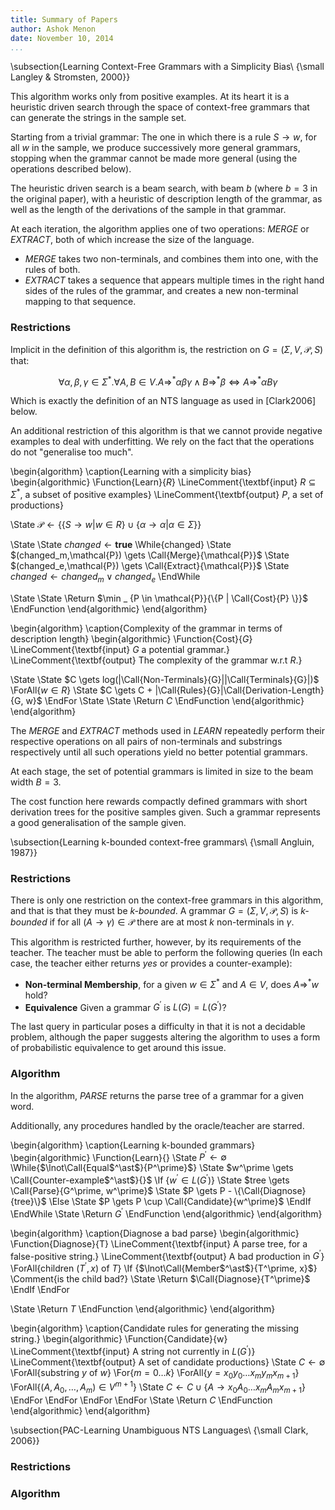 ```yaml
---
title: Summary of Papers
author: Ashok Menon
date: November 10, 2014
...
```


\subsection{Learning Context-Free Grammars with a Simplicity Bias\\
  {\small Langley \& Stromsten, 2000}}

This algorithm works only from positive examples. At its heart it is a
heuristic driven search through the space of context-free grammars that
can generate the strings in the sample set.

Starting from a trivial grammar: The one in which there is a rule
$S \rightarrow w$, for all $w$ in the sample, we produce successively more
general grammars, stopping when the grammar cannot be made more general (using
the operations described below).

The heuristic driven search is a beam search, with beam $b$ (where $b = 3$ in
the original paper), with a heuristic of description length of the
grammar, as well as the length of the derivations of the sample in that
grammar.

At each iteration, the algorithm applies one of two operations: _MERGE_ or
_EXTRACT_, both of which increase the size of the language.

 * _MERGE_ takes two non-terminals, and combines them into one, with the rules
   of both.
 * _EXTRACT_ takes a sequence that appears multiple times in the right hand
   sides of the rules of the grammar, and creates a new non-terminal mapping
   to that sequence.

### Restrictions

Implicit in the definition of this algorithm is, the restriction on
$G = (\Sigma,V,\mathcal{P},S)$ that:

$$
\forall \alpha, \beta, \gamma \in \Sigma^*.
\forall A, B \in V.
  A \Rightarrow^* \alpha\beta\gamma
  \land B \Rightarrow^* \beta
  \Leftrightarrow A \Rightarrow^* \alpha B \gamma
$$

Which is exactly the definition of an NTS language as used in [Clark2006] below.

An additional restriction of this algorithm is that we cannot provide negative
examples to deal with underfitting. We rely on the fact that the operations do
not "generalise too much".

\begin{algorithm}
\caption{Learning with a simplicity bias}
\begin{algorithmic}
\Function{Learn}{$R$}
  \LineComment{\textbf{input} $R \subseteq \Sigma^{ * }$, a subset of positive examples}
  \LineComment{\textbf{output} $P$, a set of productions}

  \State $\mathcal{P} \gets
            \{\{S \rightarrow w | w \in R\} \cup
            \{\alpha \rightarrow \alpha | \alpha \in \Sigma\}\}$

  \State
  \State $changed \gets \mathbf{true}$
  \While{changed}
    \State $(changed_m,\mathcal{P}) \gets \Call{Merge}{\mathcal{P}}$
    \State $(changed_e,\mathcal{P}) \gets \Call{Extract}{\mathcal{P}}$
    \State $changed \gets changed_m \vee changed_e$
  \EndWhile

  \State
  \State \Return $\min _ {P \in \mathcal{P}}{\{P | \Call{Cost}{P} \}}$
\EndFunction
\end{algorithmic}
\end{algorithm}

\begin{algorithm}
\caption{Complexity of the grammar in terms of description length}
\begin{algorithmic}
\Function{Cost}{$G$}
  \LineComment{\textbf{input} $G$ a potential grammar.}
  \LineComment{\textbf{output} The complexity of the grammar w.r.t $R$.}

  \State
  \State $C \gets log(|\Call{Non-Terminals}{G}||\Call{Terminals}{G}|)$
  \ForAll{$w \in R$}
    \State $C \gets C + |\Call{Rules}{G}|\Call{Derivation-Length}{G, w}$
  \EndFor
  \State
  \State \Return $C$
\EndFunction
\end{algorithmic}
\end{algorithm}

The _MERGE_ and _EXTRACT_ methods used in _LEARN_ repeatedly perform their
respective operations on all pairs of non-terminals and substrings respectively
until all such operations yield no better potential grammars.

At each stage, the set of potential grammars is limited in size to the beam
width $B = 3$.

The cost function here rewards compactly defined grammars with short derivation
trees for the positive samples given. Such a grammar represents a good
generalisation of the sample given.

\subsection{Learning k-bounded context-free grammars\\
  {\small Angluin, 1987}}

### Restrictions

There is only one restriction on the context-free grammars in this algorithm,
and that is that they must be _k-bounded_. A grammar
$G = (\Sigma, V, \mathcal{P}, S)$ is _k-bounded_ if for all
$(A \rightarrow \gamma) \in \mathcal{P}$ there are at most $k$ non-terminals
in $\gamma$.

This algorithm is restricted further, however, by its requirements of the
teacher. The teacher must be able to perform the following queries (In each
case, the teacher either returns _yes_ or provides a counter-example):

 * **Non-terminal Membership**, for a given $w \in \Sigma^{ * }$ and $A \in V$,
   does $A \Rightarrow^{ * } w$ hold?
 * **Equivalence** Given a grammar $G^\prime$ is $L(G) = L(G^\prime)$?

The last query in particular poses a difficulty in that it is not a decidable
problem, although the paper suggests altering the algorithm to uses a form of
probabilistic equivalence to get around this issue.

### Algorithm

In the algorithm, _PARSE_ returns the parse tree of a grammar for a given
word.

Additionally, any procedures handled by the oracle/teacher are starred.

\begin{algorithm}
\caption{Learning k-bounded grammars}
\begin{algorithmic}
\Function{Learn}{}
  \State $P^\prime \gets \emptyset$
  \While{$\lnot\Call{Equal$^\ast$}{P^\prime}$}
    \State $w^\prime \gets \Call{Counter-example$^\ast$}{}$
    \If {$w^\prime \in L(G^\prime)$}
      \State $tree \gets \Call{Parse}{G^\prime, w^\prime}$
      \State $P \gets P - \{\Call{Diagnose}{tree}\}$
    \Else
      \State $P \gets P \cup \Call{Candidate}{w^\prime}$
    \EndIf
  \EndWhile
  \State \Return $G^\prime$
\EndFunction
\end{algorithmic}
\end{algorithm}

\begin{algorithm}
\caption{Diagnose a bad parse}
\begin{algorithmic}
\Function{Diagnose}{T}
  \LineComment{\textbf{input} A parse tree, for a false-positive string.}
  \LineComment{\textbf{output} A bad production in $G^\prime$}
  \ForAll{children $(T^\prime, x)$ of $T$}
    \If {$\lnot\Call{Member$^\ast$}{T^\prime, x}$}
      \Comment{is the child bad?}
      \State \Return $\Call{Diagnose}{T^\prime}$
    \EndIf
  \EndFor

  \State \Return $T$
\EndFunction
\end{algorithmic}
\end{algorithm}

\begin{algorithm}
\caption{Candidate rules for generating the missing string.}
\begin{algorithmic}
\Function{Candidate}{w}
  \LineComment{\textbf{input} A string not currently in $L(G^\prime)$}
  \LineComment{\textbf{output} A set of candidate productions}
  \State $C \gets \emptyset$
  \ForAll{substring $y$ of $w$}
    \For{$m = 0 \ldots k$}
      \ForAll{$y = x_0y_0 \ldots x_my_mx_{m+1}$}
        \ForAll{$(A, A_0,\ldots,A_m) \in V^{m+1}$}
          \State $C \gets C \cup \{A \rightarrow x_0A_0 \ldots x_mA_mx_{m+1}\}$
        \EndFor
      \EndFor
    \EndFor
  \EndFor
  \State \Return $C$
\EndFunction
\end{algorithmic}
\end{algorithm}

\subsection{PAC-Learning Unambiguous NTS Languages\\
  {\small Clark, 2006}}

### Restrictions

### Algorithm

